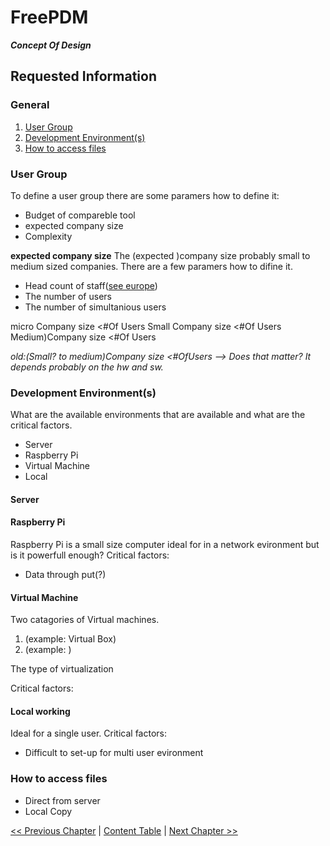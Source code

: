 # FreePDM
***Concept Of Design***

## Requested Information

### General

1. [User Group](#user-group)
2. [Development Environment(s)](#development-environments)
3. [How to access files](#how-to-access-files)

### User Group

To define a user group there are some paramers how to define it:

- Budget of compareble tool
- expected company size
- Complexity

**expected company size** 
The (expected )company size probably small to medium sized companies. There are a few paramers how to difine it.

- Head count of staff([see europe](https://en.wikipedia.org/wiki/Small_and_medium-sized_enterprises))
- The number of users
- The number of simultanious users

micro Company size <#Of Users 
Small Company size <#Of Users 
Medium)Company size <#Of Users

_old:(Small? to medium)Company size <#OfUsers --> Does that matter? It depends probably on the hw and sw._
<!-- Yes that matters the size of the company say also something about the quality / complexity of it's hardware and software -->

### Development Environment(s)

What are the available environments that are available and what are the critical factors.

- Server
- Raspberry Pi
- Virtual Machine
- Local 

#### Server

#### Raspberry Pi
Raspberry Pi is a small size computer ideal for in a network evironment but is it powerfull enough?
Critical factors:

- Data through put(?)


#### Virtual Machine
Two catagories of Virtual machines.

1. (example: Virtual Box)
2. (example: )

The type of virtualization 

Critical factors: 


#### Local working
Ideal for a single user. 
Critical factors: 

- Difficult to set-up for multi user evironment

### How to access files


- Direct from server
- Local Copy

[<< Previous Chapter](README.md) | [Content Table](README.md) | [Next Chapter >>](FreePDM_02-Workflows.md)



